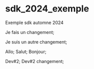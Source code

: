 # sdk_2024_exemple
Exemple sdk automne 2024

Je fais un changement;

Je suis un autre changement;

Allo;
Salut;
Bonjour;

Dev#2;
Dev#2 changement;